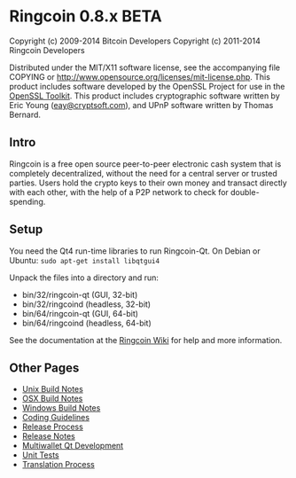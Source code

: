 Ringcoin 0.8.x BETA
====================

Copyright (c) 2009-2014 Bitcoin Developers
Copyright (c) 2011-2014 Ringcoin Developers

Distributed under the MIT/X11 software license, see the accompanying
file COPYING or http://www.opensource.org/licenses/mit-license.php.
This product includes software developed by the OpenSSL Project for use in the [OpenSSL Toolkit](http://www.openssl.org/). This product includes
cryptographic software written by Eric Young ([eay@cryptsoft.com](mailto:eay@cryptsoft.com)), and UPnP software written by Thomas Bernard.


Intro
---------------------
Ringcoin is a free open source peer-to-peer electronic cash system that is
completely decentralized, without the need for a central server or trusted
parties.  Users hold the crypto keys to their own money and transact directly
with each other, with the help of a P2P network to check for double-spending.


Setup
---------------------
You need the Qt4 run-time libraries to run Ringcoin-Qt. On Debian or Ubuntu:
	`sudo apt-get install libqtgui4`

Unpack the files into a directory and run:

- bin/32/ringcoin-qt (GUI, 32-bit)
- bin/32/ringcoind (headless, 32-bit)
- bin/64/ringcoin-qt (GUI, 64-bit)
- bin/64/ringcoind (headless, 64-bit)

See the documentation at the [Ringcoin Wiki](http://ringcoin.info)
for help and more information.


Other Pages
---------------------
- [Unix Build Notes](build-unix.md)
- [OSX Build Notes](build-osx.md)
- [Windows Build Notes](build-msw.md)
- [Coding Guidelines](coding.md)
- [Release Process](release-process.md)
- [Release Notes](release-notes.md)
- [Multiwallet Qt Development](multiwallet-qt.md)
- [Unit Tests](unit-tests.md)
- [Translation Process](translation_process.md)
